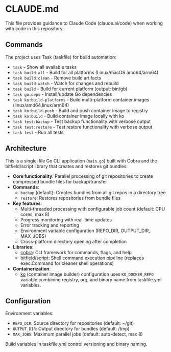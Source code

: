 # CLAUDE.md

This file provides guidance to Claude Code (claude.ai/code) when working with code in this repository.

## Commands

The project uses Task (taskfile) for build automation:

- `task` - Show all available tasks
- `task build:all` - Build for all platforms (Linux/macOS amd64/arm64)  
- `task build:clean` - Remove build artifacts
- `task build:watch` - Watch for changes and rebuild
- `task build` - Build for current platform (output: bin/gb)
- `task go:deps` - Install/update Go dependencies
- `task ko:build-platforms` - Build multi-platform container images (linux/amd64,linux/arm64)
- `task ko:build-push` - Build and push container image to registry
- `task ko:build` - Build container image locally with ko
- `task test:backup` - Test backup functionality with verbose output
- `task test:restore` - Test restore functionality with verbose output
- `task test` - Run all tests

## Architecture

This is a single-file Go CLI application (`main.go`) built with Cobra and the bitfield/script library that creates and restores git bundles:

- **Core functionality**: Parallel processing of git repositories to create compressed bundle files for backup/transfer
- **Commands**: 
  - `backup` (default): Creates bundles from all git repos in a directory tree
  - `restore`: Restores repositories from bundle files
- **Key features**:
  - Multi-threaded processing with configurable job count (default: CPU cores, max 8)
  - Progress monitoring with real-time updates
  - Error tracking and reporting
  - Environment variable configuration (REPO_DIR, OUTPUT_DIR, MAX_JOBS)
  - Cross-platform directory opening after completion
- **Libraries**:
  - [cobra](https://github.com/spf13/cobra): CLI framework for commands, flags, and help
  - [bitfield/script](https://github.com/bitfield/script): Shell command execution pipeline (replaces exec.Command for cleaner shell operations)
- **Containerization**:
  - [ko](https://ko.build) (container image builder) configuration uses `KO_DOCKER_REPO` variable combining registry, org, and binary name from taskfile.yml variables.

## Configuration

Environment variables:

- `REPO_DIR`: Source directory for repositories (default: ~/git)
- `OUTPUT_DIR`: Output directory for bundles (default: /tmp)  
- `MAX_JOBS`: Maximum parallel jobs (default: auto-detect, max 8)

Build variables in taskfile.yml control versioning and binary naming.
